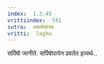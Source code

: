 ```yaml
---
index:  1.3.45
vrittiindex:  741
sutra:  अकर्मकाच्च
vritti:  laghu 
---
```


सर्पिषो जानीते. सर्पिषोपायेन प्रवर्तत इत्यर्थः..

